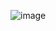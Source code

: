 ![image](https://github.com/Secret-Ambush/Timetable-generator/assets/91322531/0ee25cfc-6575-49a1-8795-6c2927f3c09b)
